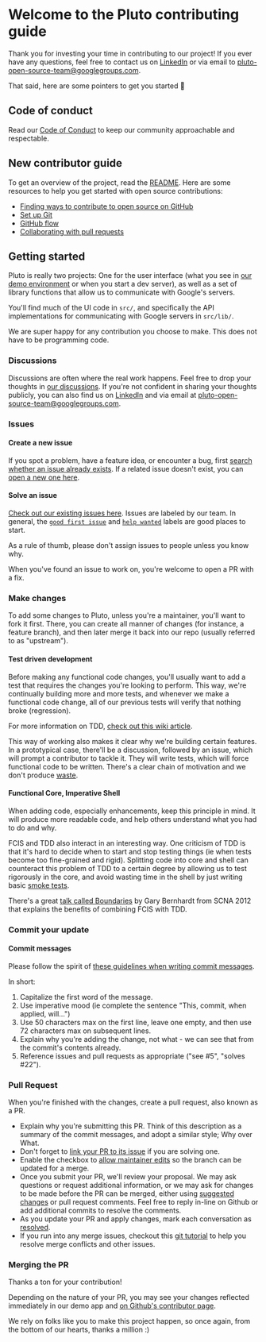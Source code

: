 # Welcome to the Pluto contributing guide

Thank you for investing your time in contributing to our project! If you ever have any questions, feel free to contact us on [LinkedIn](https://www.linkedin.com/company/pluto-open-source-team/) or via email to [pluto-open-source-team@googlegroups.com](mailto:pluto-open-source-team@googlegroups.com).

That said, here are some pointers to get you started 🎊

## Code of conduct

Read our [Code of Conduct](./CODE_OF_CONDUCT.md) to keep our community approachable and respectable.

## New contributor guide

To get an overview of the project, read the [README](README.md). Here are some resources to help you get started with open source contributions:

- [Finding ways to contribute to open source on GitHub](https://docs.github.com/en/get-started/exploring-projects-on-github/finding-ways-to-contribute-to-open-source-on-github)
- [Set up Git](https://docs.github.com/en/get-started/quickstart/set-up-git)
- [GitHub flow](https://docs.github.com/en/get-started/quickstart/github-flow)
- [Collaborating with pull requests](https://docs.github.com/en/github/collaborating-with-pull-requests)

## Getting started

Pluto is really two projects: One for the user interface (what you see in [our demo environment](https://pluto.chromebook.cloud/) or when you start a dev server), as well as a set of library functions that allow us to communicate with Google's servers.

You'll find much of the UI code in `src/`, and specifically the API implementations for communicating with Google servers in `src/lib/`.

We are super happy for any contribution you choose to make. This does not have to be programming code.

### Discussions

Discussions are often where the real work happens. Feel free to drop your thoughts in [our discussions](https://github.com/Pluto-Open-Source-Team/Pluto-Policy-Manager/discussions). If you're not confident in sharing your thoughts publicly, you can also find us on [LinkedIn](https://www.linkedin.com/company/pluto-open-source-team/) and via email at [pluto-open-source-team@googlegroups.com](mailto:pluto-open-source-team@googlegroups.com).

### Issues

#### Create a new issue

If you spot a problem, have a feature idea, or encounter a bug, first [search whether an issue already exists](https://docs.github.com/en/github/searching-for-information-on-github/searching-on-github/searching-issues-and-pull-requests#search-by-the-title-body-or-comments). If a related issue doesn't exist, you can [open a new one here](https://github.com/Pluto-Open-Source-Team/Pluto-Policy-Manager/issues/new/choose).

#### Solve an issue

[Check out our existing issues here](https://github.com/Pluto-Open-Source-Team/Pluto-Policy-Manager/issues). Issues are labeled by our team. In general, the [`good first issue`](https://github.com/Pluto-Open-Source-Team/Pluto-Policy-Manager/issues?q=is%3Aopen+is%3Aissue+label%3A%22good+first+issue%22+) and [`help wanted`](https://github.com/Pluto-Open-Source-Team/Pluto-Policy-Manager/issues?q=is%3Aopen+is%3Aissue+label%3A%22help+wanted%22) labels are good places to start.

As a rule of thumb, please don't assign issues to people unless you know why.

When you've found an issue to work on, you're welcome to open a PR with a fix.

### Make changes

To add some changes to Pluto, unless you're a maintainer, you'll want to fork it first. There, you can create all manner of changes (for instance, a feature branch), and then later merge it back into our repo (usually referred to as "upstream").

#### Test driven development

Before making any functional code changes, you'll usually want to add a test that requires the changes you're looking to perform. This way, we're continually building more and more tests, and whenever we make a functional code change, all of our previous tests will verify that nothing broke (regression).

For more information on TDD, [check out this wiki article](https://en.wikipedia.org/wiki/Test-driven_development).

This way of working also makes it clear why we're building certain features. In a prototypical case, there'll be a discussion, followed by an issue, which will prompt a contributor to tackle it. They will write tests, which will force functional code to be written. There's a clear chain of motivation and we don't produce [waste](https://theleanway.net/The-8-Wastes-of-Lean).

#### Functional Core, Imperative Shell

When adding code, especially enhancements, keep this principle in mind. It will produce more readable code, and help others understand what you had to do and why.

FCIS and TDD also interact in an interesting way. One criticism of TDD is that it's hard to decide when to start and stop testing things (ie when tests become too fine-grained and rigid). Splitting code into core and shell can counteract this problem of TDD to a certain degree by allowing us to test rigorously in the core, and avoid wasting time in the shell by just writing basic [smoke tests](<https://en.wikipedia.org/wiki/Smoke_testing_(software)>).

There's a great [talk called Boundaries](https://www.destroyallsoftware.com/talks/boundaries) by Gary Bernhardt from SCNA 2012 that explains the benefits of combining FCIS with TDD.

### Commit your update

#### Commit messages

Please follow the spirit of [these guidelines when writing commit messages](https://www.freecodecamp.org/news/how-to-write-better-git-commit-messages/).

In short:

1. Capitalize the first word of the message.
2. Use imperative mood (ie complete the sentence "This, commit, when applied, will...")
3. Use 50 characters max on the first line, leave one empty, and then use 72 characters max on subsequent lines.
4. Explain why you're adding the change, not what - we can see that from the commit's contents already.
5. Reference issues and pull requests as appropriate ("see #5", "solves #22").

### Pull Request

When you're finished with the changes, create a pull request, also known as a PR.

- Explain why you're submitting this PR. Think of this description as a summary of the commit messages, and adopt a similar style; Why over What.
- Don't forget to [link your PR to its issue](https://docs.github.com/en/issues/tracking-your-work-with-issues/linking-a-pull-request-to-an-issue) if you are solving one.
- Enable the checkbox to [allow maintainer edits](https://docs.github.com/en/github/collaborating-with-issues-and-pull-requests/allowing-changes-to-a-pull-request-branch-created-from-a-fork) so the branch can be updated for a merge.
- Once you submit your PR, we'll review your proposal. We may ask questions or request additional information, or we may ask for changes to be made before the PR can be merged, either using [suggested changes](https://docs.github.com/en/github/collaborating-with-issues-and-pull-requests/incorporating-feedback-in-your-pull-request) or pull request comments. Feel free to reply in-line on Github or add additional commits to resolve the comments.
- As you update your PR and apply changes, mark each conversation as [resolved](https://docs.github.com/en/github/collaborating-with-issues-and-pull-requests/commenting-on-a-pull-request#resolving-conversations).
- If you run into any merge issues, checkout this [git tutorial](https://github.com/skills/resolve-merge-conflicts) to help you resolve merge conflicts and other issues.

### Merging the PR

Thanks a ton for your contribution!

Depending on the nature of your PR, you may see your changes reflected immediately in our demo app and [on Github's contributor page](https://github.com/Pluto-Open-Source-Team/Pluto-Policy-Manager/graphs/contributors).

We rely on folks like you to make this project happen, so once again, from the bottom of our hearts, thanks a million :)

